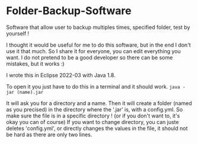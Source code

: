 # Folder-Backup-Software
Software that allow user to backup multiples times, specified folder, test by yourself !

I thought it would be useful for me to do this software, but in the end I don't use it that much. So I share it for everyone, you can edit everything you want. 
I do not pretend to be a good developer so there can be some mistakes, but it works :)

I wrote this in Eclipse 2022-03 with Java 1.8.

To open it you just have to do this in a terminal and it should work.
``java -jar (name).jar``

It will ask you for a directory and a name. Then it will create a folder (named as you precised) in the directory where the '.jar' is, with a config.yml. So make sure the file is in a specific directory ! (or if you don't want to, it's okay you can of course)
If you want to change directory, you can juste deletes 'config.yml', or directly changes the values in the file, it should not be hard as there are only two lines.
